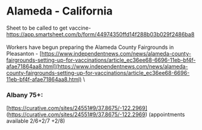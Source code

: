 # Alameda - California
Sheet to be called to get vaccine-
[https://app.smartsheet.com/b/form/44974350ffd14f288b03b029f2486ba8 ](https://app.smartsheet.com/b/form/44974350ffd14f288b03b029f2486ba8) \
\
Workers have begun preparing the Alameda County Fairgrounds in Pleasanton  - [https://www.independentnews.com/news/alameda-county-fairgrounds-setting-up-for-vaccinations/article_ec36ee68-6696-11eb-bf4f-afae71864aa8.html](https://www.independentnews.com/news/alameda-county-fairgrounds-setting-up-for-vaccinations/article_ec36ee68-6696-11eb-bf4f-afae71864aa8.html)
\
### Albany 75+:
[https://curative.com/sites/24551#9/37.8675/-122.2969] (https://curative.com/sites/24551#9/37.8675/-122.2969) (appointments available 2/6+2/7 +2/8)
